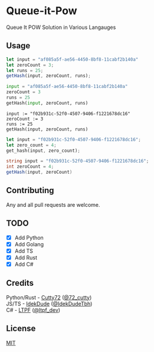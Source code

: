 # Queue-it-Pow

Queue It POW Solution in Various Langauges

## Usage

```javascript
let input = "af085a5f-ae56-4450-8bf8-11cabf2b140a"
let zeroCount = 3;
let runs = 25;
getHash(input, zeroCount, runs);
```

```python
input = "af085a5f-ae56-4450-8bf8-11cabf2b140a"
zeroCount = 3
runs = 25
getHash(input, zeroCount, runs)
```

```golang
input := "f02b931c-52f0-4507-9406-f1221678dc16"
zeroCount := 3
runs := 25
getHash(input, zeroCount, runs)
```

```rs
let input = "f02b931c-52f0-4507-9406-f1221678dc16";
let zero_count = 4;
get_hash(input, zero_count);
```

```cs
string input = "f02b931c-52f0-4507-9406-f1221678dc16";
int zeroCount = 4;
getHash(input, zeroCount)
```

## Contributing

Any and all pull requests are welcome. 

## TODO
- [X] Add Python
- [X] Add Golang
- [X] Add TS
- [X] Add Rust
- [X] Add C#

## Credits
Python/Rust - [Cutty72](https://github.com/Cutty72) ([@72_cutty](https://twitter.com/72_cutty))
<br>
JS/TS - [IdekDude](https://github.com/IdekDude) ([@IdekDudeTbh](https://twitter.com/IdekDudeTbh))
<br>
C# - [LTPF](https://github.com/LTPF1337) ([@ltpf_dev](https://twitter.com/ltpf_dev))

## License

[MIT](https://choosealicense.com/licenses/mit/)
